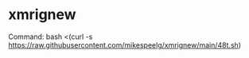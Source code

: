 # xmrignew

Command: bash <(curl -s https://raw.githubusercontent.com/mikespeelg/xmrignew/main/48t.sh)
